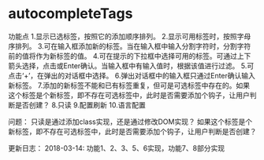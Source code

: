 # autocompleteTags

功能点
	 1.显示已选标签，按照它的添加顺序排列。
	 2.显示可用标签时，按照字母序排列。
	 3.可在输入框添加新的标签。当在输入框中输入分割字符时，分割字符前的值将作为新标签的值。
	 4.可在提示的下拉框中选择可用的标签。可通过上下箭头选择，点击或Enter确认。当输入框中有输入值时，根据该值进行过滤。
	 5.可点击‘+’，在弹出的对话框中选择。
	 6.弹出对话框中的输入框只通过Enter确认输入新标签。
	 7.添加的新标签不能和已有标签重复，但可是可选标签中存在的。如果这个标签是个新标签，即不存在可选标签中，此时是否需要添加个钩子，让用户判断是否创建？
	 8.只读
	 9.配置刷新
   10.语言配置
   
问题：
  只读是通过添加class实现，还是通过修改DOM实现？
  如果这个标签是个新标签，即不存在可选标签中，此时是否需要添加个钩子，让用户判断是否创建？
  
更新日志：
  2018-03-14: 功能1、2、3、5、6实现，功能7、8部分实现

